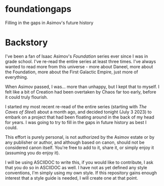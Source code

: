 # foundationgaps
Filling in the gaps in Asimov's future history

# Backstory
I've been a fan of Isaac Asimov's _Foundation_ series ever since I was in grade school. I've re-read the entire series
at least three times. I've always wanted to read more from this universe - more about Daneel, more about the Foundation,
more about the First Galactic Empire, just more of everything.

When Asimov passed, I was... more than unhappy, but I kept that to myself. I felt like a bit of Creation had been
overtaken by Chaos far too early, before it could truly flourish.

I started my most recent re-read of the entire series (starting with _The Caves of Steel_) about a month ago, and decided
tonight (July 3 2023) to embark on a project that had been floating around in the back of my head for years. I was going
to try to fill in the gaps in future history as best I could. 

This effort is purely personal, is not authorized by the Asimov estate or by any publisher or author, and although based
on canon, should not be considered canon itself. You're free to add to it, share it, or simply enjoy it (assuming you do
enjoy it). 

I will be using ASCIIDOC to write this, if you would like to contribute, I ask that you do so in ASCIIDOC as well. I
have not as yet defined any style conventions, I'm simply using my own style. If this repository gains enough interest
that a style guide is needed, I will create one at that point.
